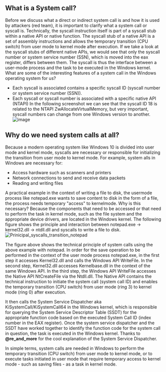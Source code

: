 ## What is a System call?
Before we discuss what a direct or indirect system call is and how it is used by attackers (red team), it is important to clarify what a system call or syscall is. Technically, the syscall instruction itself is part of a syscall stub within a native API or native function. The syscall stub of a native API is a set of assembly instructions and allows the temporary transition (CPU switch) from user mode to kernel mode after execution. If we take a look at the syscall stubs of different native APIs, we would see that only the syscall number or system service number (SSN), which is moved into the eax register, differs between them. The syscall is thus the interface between a user-mode process and the task to be executed in the Windows kernel. What are some of the interesting features of a system call in the Windows operating system for us?
- Each syscall is associated contains a specific syscall ID (syscall number or system service number (SSN)).
- Each syscall or syscall number is associated with a specific native API (NTAPI)
In the following screenshot we can see that the syscall ID 18 is related to the NTAPI ZwAllocateVirtualMemory, but very important, syscall numbers can change from one Windows version to another. ![image](https://user-images.githubusercontent.com/50073731/235349836-fb482468-4cd6-4cdf-a44b-4c738dccf796.png)

## Why do we need system calls at all?
Because a modern operating system like Windows 10 is divided into user mode and kernel mode, syscalls are necessary or responsible for initializing the transition from user mode to kernel mode. For example, system alls in Windows are necessary for:
- Access hardware such as scanners and printers 
- Network connections to send and receive data packets
- Reading and writing files

A practical example in the context of writing a file to disk, the usermode process like notepad.exe wants to save content to disk in the form of a file, the process needs temporary "access" to kernelmode. Why is this necessary? Because the components that need to be accessed or that need to perform the task in kernel mode, such as the file system and the appropriate device drivers, are located in the Windows kernel. The following figure shows the principle and interaction between notepad.exe -> kernel32.dll -> ntdll.dll and syscalls to write a file to disk.
![Prinicipal_syscalls_transition_notepad](https://user-images.githubusercontent.com/50073731/235347989-f8fdc692-3b26-49b4-81cc-6060aabddf7c.png)

The figure above shows the technical principle of system calls using the above example with notepad. In order for the save operation to be performed in the context of the user mode process notepad.exe, in the first step it accesses Kernel32.dll and calls the Windows API WriteFile. In the second step, Kernel32.dll accesses Kernelbase.dll in the context of the same Windows API. In the third step, the Windows API WriteFile accesses the Native API NtCreateFile via the Ntdll.dll. The Native API contains the technical instruction to initiate the system call (system call ID) and enables the temporary transition (CPU switch) from user mode (ring 3) to kernel mode (ring 0) after execution.

It then calls the System Service Dispatcher aka KiSystemCall/KiSystemCall64 in the Windows kernel, which is responsible for querying the System Service Descriptor Table (SSDT) for the appropriate function code based on the executed System Call ID (index number in the EAX register). Once the system service dispatcher and the SSDT have worked together to identify the function code for the system call in question, the task is executed in the Windows kernel. Thanks to **@re_and_more** for the cool explanation of the System Service Dispatcher.

In simple terms, system calls are needed in Windows to perform the temporary transition (CPU switch) from user mode to kernel mode, or to execute tasks initiated in user mode that require temporary access to kernel mode - such as saving files - as a task in kernel mode.
